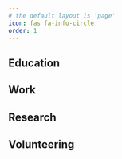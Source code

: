 ```yaml
---
# the default layout is 'page'
icon: fas fa-info-circle
order: 1
---
```


## Education

## Work

## Research

## Volunteering
